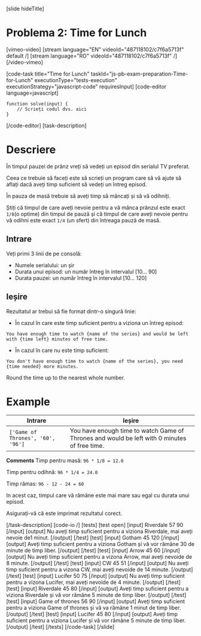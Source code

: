 [slide hideTitle]
# Problema 2: Time for Lunch

[vimeo-video]
[stream language="EN" videoId="487118102/c7f6a5713f" default /]
[stream language="RO" videoId="487118102/c7f6a5713f"  /]
[/video-vimeo]



[code-task title="Time for Lunch" taskId="js-pb-exam-preparation-Time-for-Lunch" executionType="tests-execution" executionStrategy="javascript-code" requiresInput]
[code-editor language=javascript]
```
function solve(input) {
	// Scrieți codul dvs. aici
}
```
[/code-editor]
[task-description]
# Descriere
În timpul pauzei de prânz vreți să vedeți un episod din serialul TV preferat. 

Ceea ce trebuie să faceți este să scrieți un program care să vă ajute să aflați dacă aveți timp suficient să vedeți un întreg episod. 

În pauza de masă trebuie să aveți timp să mâncați și să vă odihniți. 

Știți că timpul de care aveți nevoie pentru a vă mânca prânzul este exact `1/8`(o optime) din timpul de pauză și că timpul de care aveți nevoie pentru vă odihni este exact `1/4` (un sfert) din întreaga pauză de masă.


## Intrare
Veți primi 3 linii de pe consolă:
- Numele serialului: un șir
- Durata unui episod: un număr întreg în intervalul \[10… 90\]
- Durata pauzei: un număr întreg în intervalul \[10… 120\]

## Ieșire
Rezultatul ar trebui să fie format dintr-o singură linie:

- În cazul în care este timp suficient pentru a viziona un întreg episod: 

`You have enough time to watch {name of the series} and would be left with {time left} minutes of free time.`

- În cazul în care nu este timp suficient: 

`You don't have enough time to watch {name of the series}, you need {time needed} more minutes.`

Round the time up to the nearest whole number.

# Example
| **Intrare** | **Ieșire** |
| --- | --- |
|`['Game of Thrones', '60', '96']`| You have enough time to watch Game of Thrones and would be left with 0 minutes of free time.|


**Comments**
Timp pentru masă: `96 * 1/8 = 12.0`

Timp pentru odihnă: `96 * 1/4 = 24.0`

Timp rămas: `96 - 12 - 24 = 60`

In acest caz, timpul care vă rămâne este mai mare sau egal cu durata unui episod.

Asigurați-vă că este imprimat rezultatul corect.

[/task-description]
[code-io /]
[tests]
[test open]
[input]
Riverdale
57
90
[/input]
[output]
Nu aveți timp suficient pentru a viziona Riverdale, mai aveți nevoie de1 minut.
[/output]
[/test]
[test]
[input]
Gotham
45
120
[/input]
[output]
Aveți timp suficient pentru a viziona Gotham și vă vor rămâne 30 de minute de timp liber.
[/output]
[/test]
[test]
[input]
Arrow
45
60
[/input]
[output]
Nu aveți timp suficient pentru a vizona Arrow, mai aveți nevoide de 8 minute.
[/output]
[/test]
[test]
[input]
CW
45
51
[/input]
[output]
Nu aveți timp suficient pentru a vizona CW, mai aveți nevoide de 14 minute.
[/output]
[/test]
[test]
[input]
Lucifer
50
75
[/input]
[output]
Nu aveți timp suficient pentru a vizona Lucifer, mai aveți nevoide de 4 minute.
[/output]
[/test]
[test]
[input]
Riverdale
45
80
[/input]
[output]
Aveți timp suficient pentru a viziona Riverdale și  vă vor rămâne 5 minute de timp liber.
[/output]
[/test]
[test]
[input]
Game of thrones
56
90
[/input]
[output]
Aveți timp suficient pentru a viziona Game of thrones și  vă va rămâne 1 minut de timp liber.
[/output]
[/test]
[test]
[input]
Lucifer
45
80
[/input]
[output]
Aveți timp suficient pentru a viziona Lucifer și vă vor rămâne 5 minute de timp liber.
[/output]
[/test]
[/tests]
[/code-task]
[/slide]